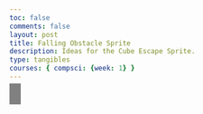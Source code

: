 ```yaml
---
toc: false
comments: false
layout: post
title: Falling Obstacle Sprite
description: Ideas for the Cube Escape Sprite.
type: tangibles
courses: { compsci: {week: 1} }
---
```


  
<style>
    #canvas {
        margin: 0;
        border: 10px solid grey;
    }
</style>
<canvas id='canvas'></canvas>
<script>
    // Create empty canvas
    let canvas = document.getElementById('canvas');
    let c = canvas.getContext('2d');
    // Set the canvas dimensions
    canvas.width = 650;
    canvas.height = 660;
</script>
<!DOCTYPE html>
<html lang="en">
<head>
  <meta charset="UTF-8">
  <meta name="viewport" content="width=device-width, initial-scale=1.0">
  <title>Falling Block Animation with Randomized Reset</title>
</head>
<body>

<div id="fallingBlock"></div>

<script>
  const fallingBlock = document.getElementById('fallingBlock');
  const fallSpeed = 3; // Adjust the speed as needed
  const windowHeight = window.innerHeight;

  function animate() {
    const positionY = parseFloat(fallingBlock.style.top) || 0;
    const newPositionY = positionY + fallSpeed;
    fallingBlock.style.top = `${newPositionY}px`;

    // Reset the position with a random value when the block reaches the bottom
    if (newPositionY >= windowHeight - 50) {
      fallingBlock.style.top = '0';
      fallingBlock.style.left = `${Math.random() * (window.innerWidth - 50)}px`;
    }
  }

  // Using setInterval for the loop
  const animationInterval = setInterval(animate, 16); // 60 FPS

  // Uncomment the next line if you prefer requestAnimationFrame
  // function animateLoop() { animate(); requestAnimationFrame(animateLoop); }
  // animateLoop();

   #fallingBlock () {
  position: absolute;
  width: 50px;
  height: 50px;
  background-color: blue;
  border-radius: 10px; /* Rounded corners for a softer look */
  box-shadow: 0 0 10px rgba(0, 0, 255, 0.7); /* Box shadow for a subtle glow effect */
  transition: background-color 0.3s ease; /* Smooth transition for background color changes */
}

</script>

</body>
</html
